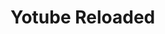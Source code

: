 # Yotube Reloaded

<!-- / -> Home

/users/join
/users/login

/users/edit -> Edit user
/users/delete -> Delete user

/videos/watch -> Watch video
/videos/edit -> Edit video
/videos/delete -> Delete video
/videos/comments -> Comments on a video
/videos/comments/delete -> Delete a comment -->